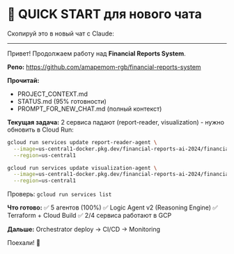 # 🚀 QUICK START для нового чата

Скопируй это в новый чат с Claude:

---

Привет! Продолжаем работу над **Financial Reports System**.

**Репо:** https://github.com/amapemom-rgb/financial-reports-system

**Прочитай:**
- PROJECT_CONTEXT.md
- STATUS.md (95% готовности)
- PROMPT_FOR_NEW_CHAT.md (полный контекст)

**Текущая задача:** 
2 сервиса падают (report-reader, visualization) - нужно обновить в Cloud Run:

```bash
gcloud run services update report-reader-agent \
  --image=us-central1-docker.pkg.dev/financial-reports-ai-2024/financial-reports/report-reader-agent:latest \
  --region=us-central1

gcloud run services update visualization-agent \
  --image=us-central1-docker.pkg.dev/financial-reports-ai-2024/financial-reports/visualization-agent:latest \
  --region=us-central1
```

Проверь: `gcloud run services list`

**Что готово:**
✅ 5 агентов (100%)
✅ Logic Agent v2 (Reasoning Engine)
✅ Terraform + Cloud Build
✅ 2/4 сервиса работают в GCP

**Дальше:** Orchestrator deploy → CI/CD → Monitoring

Поехали! 🚀
